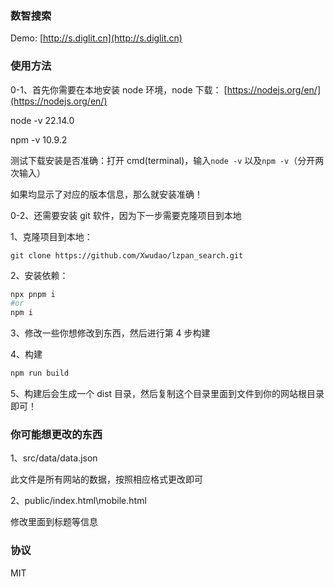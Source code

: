 ### 数智搜索

Demo: [http://s.diglit.cn](http://s.diglit.cn)

### 使用方法

0-1、首先你需要在本地安装 node 环境，node 下载： [https://nodejs.org/en/](https://nodejs.org/en/)

node -v 22.14.0

npm -v 10.9.2

测试下载安装是否准确：打开 cmd(terminal)，输入`node -v` 以及`npm -v`（分开两次输入）

如果均显示了对应的版本信息，那么就安装准确！

0-2、还需要安装 git 软件，因为下一步需要克隆项目到本地

1、克隆项目到本地：

`git clone https://github.com/Xwudao/lzpan_search.git`

2、安装依赖：

```bash
npx pnpm i 
#or 
npm i
```

3、修改一些你想修改到东西，然后进行第 4 步构建

4、构建

```bash
npm run build
```


5、构建后会生成一个 dist 目录，然后复制这个目录里面到文件到你的网站根目录即可！

### 你可能想更改的东西

1、src/data/data.json

此文件是所有网站的数据，按照相应格式更改即可

2、public/index.html\mobile.html

修改里面到标题等信息


### 协议

MIT
